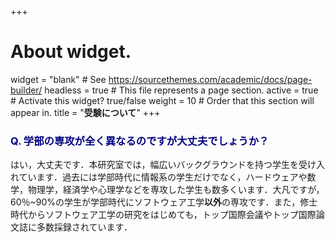 +++
# About widget.
widget = "blank"  # See https://sourcethemes.com/academic/docs/page-builder/
headless = true  # This file represents a page section.
active = true  # Activate this widget? true/false
weight = 10  # Order that this section will appear in.
title = "**受験について**"
+++



### <span style="color:navy">Q. 学部の専攻が全く異なるのですが大丈夫でしょうか？</span>
はい，大丈夫です．本研究室では，幅広いバックグラウンドを持つ学生を受け入れています．過去には学部時代に情報系の学生だけでなく，ハードウェアや数学，物理学，経済学や心理学などを専攻した学生も数多くいます．大凡ですが，60％~90%の学生が学部時代にソフトウェア工学**以外**の専攻です．また，修士時代からソフトウェア工学の研究をはじめても，トップ国際会議やトップ国際論文誌に多数採録されています．
